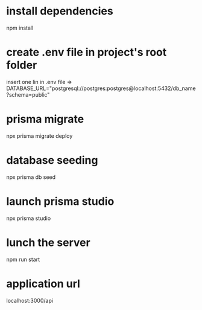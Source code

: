 # install dependencies
npm install

# create .env file in project's root folder
insert one lin in .env file => DATABASE_URL="postgresql://postgres:postgres@localhost:5432/db_name?schema=public"

# prisma migrate
npx prisma migrate deploy

# database seeding
npx prisma db seed

# launch prisma studio 
npx prisma studio

# lunch the server
npm run start

# application url
localhost:3000/api